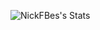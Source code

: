 ![NickFBes's Stats](https://github-readme-stats.vercel.app/api?username=NickFBes&theme=tokyonight&show_icons=true&hide_border=false&count_private=false)
